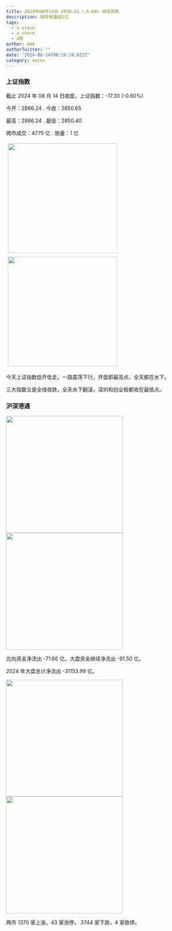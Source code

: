 ```yaml
---
title: 2024年08月14日 2850.65 📉0.60% 继续弱势
description: 强势放量超1亿
tags:
  - a stock
  - a share
  - A股
author: AAA
authorTwitter: ""
date: "2024-08-14T08:18:18.022Z"
category: notes
---
```


### 上证指数

截止 2024 年 08 月 14 日收盘，上证指数：<span class="font-semibold text-g-5">-17.30 (-0.60%)</span>

今开：<span class="font-semibold text-g-5">2866.24 </span> . 今收：<span class="font-semibold text-g-5">2850.65 </span>

最高：<span class="font-semibold text-g-5">2866.24 </span> . 最低：<span class="font-semibold text-g-5">2850.40 </span>

两市成交：<span class="font-semibold">4775 亿</span> . 放量：<span class="font-semibold text-r-5">1 亿</span>

<img src="/images/uploads/2024-08/20240814-zs-sh.png" style="width: 300px;display:inline-block;margin: 5px">
<img src="/images/uploads/2024-08/20240814-zs-sh-rk.png" style="width: 300px;display:inline-block;margin: 5px">

今天上证指数低开低走，一路震荡下行，开盘即最高点，全天都在水下。

三大指数又是全线收跌，全天水下翻滚，深圳和创业板都收在最低点。

### 沪深港通

<img src="/images/uploads/2024-08/20240814-zs-global.png" width="320">

<img src="/images/uploads/2024-08/20240814-zs-bs.png" width="320">

北向资金净流出 <span class="font-semibold text-g-5">-71.66 亿</span>，大盘资金继续净流出 <span class="font-semibold text-g-5">-91.50 亿</span>。

2024 年大盘总计净流出 <span class="font-semibold text-g-8">-31153.99 </span>亿。

<img src="/images/uploads/2024-08/20240814-zs-as.png" width="320">
<img src="/images/uploads/2024-08/20240814-zs-zdtj.png" width="320">

两市 <span class="text-r-6">1370</span> 家上涨，43 家涨停， <span class="font-semibold text-g-6">3744</span> 家下跌，4 家跌停。
